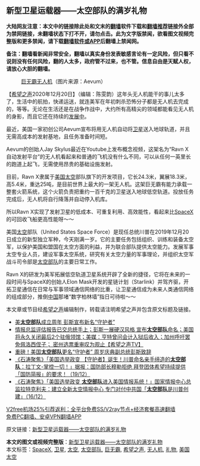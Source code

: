  <h2>新型卫星运载器——太空部队的满岁礼物</h2> <p class="notice"><b>大陆网友注意：本文中的链接除此处和文末的<a href="https://github.com/bannedbook/fanqiang" >翻墙</a>软件下载和<a href="https://github.com/killgcd/justmysocks/blob/master/README.md">翻墙推荐</a>链接外全部为禁网链接，未翻墙状态下打不开，请勿点击。此为文字版禁闻，欲看图文视频完整版和更多禁闻，请下载<a href="https://github.com/bannedbook/fanqiang">翻墙软件或APP</a>后翻墙上禁闻网。</p><p>备注：翻墙看新闻非常安全，翻墙以真实身份发表敏感言论有一定风险，但只看不说则没有任何风险，翻的人太多，政府管不过来，也不管。信息自由是天赋人权，请放心大胆的翻墙。</b></p>  <div class="entry"> <figure><figcaption><a href="https://www.bannedbook.org/bnews/tag/%E5%B7%A8%E6%97%A0%E9%9C%B8/" class="st_tag internal_tag" rel="tag" title="标签 巨无霸 下的日志">巨无霸</a><a href="https://www.bannedbook.org/bnews/tag/%e6%97%a0%e4%ba%ba%e6%9c%ba/" class="st_tag internal_tag" rel="tag" title="标签 无人机 下的日志">无人机</a>（图片来源：Aevum）</figcaption></figure> <p>【<span class='wp_keywordlink_affiliate'><a href="https://www.soundofhope.org" title="希望之声" target="_blank">希望之声</a></span>2020年12月20日】（编辑：陈雯韵）这年头无人机能干的事儿太多了，生活中的航拍，快递运送，就连美军在年初刺杀恐怖分子都是无人机去完成的，等等。无论在生活还是在战争作战中，大约所有高精尖的领域都能看见无人机的身影，而且它还在持续的<span class='wp_keywordlink'><a href="https://www.bannedbook.org/forum11/topic335.html" title="禁片：发展中出现的问题，只能靠发展解决？" target="_blank">发展中</a></span>。</p> <p>最近，美国一家初创公司Aevum宣布将用无人机自动将<a href="https://www.bannedbook.org/bnews/tag/%e5%8d%ab%e6%98%9f/" class="st_tag internal_tag" rel="tag" title="标签 卫星 下的日志">卫星</a>送入地球轨道，并且无需高成本的发射基地，且任务准备时间短。</p> <p>Aevum的创始人Jay Skylus最近在Youtube上发布概念视频，这架名为“Ravn X自动发射平台”的无人机看起来和普通的飞机没有什么不同，可以从任何一英里长的跑道上起飞，无需使用昂贵的基础设施发射。</p>  <p></p> <p>目前，Ravn X隶属于<a href="https://www.bannedbook.org/bnews/tag/%E7%BE%8E%E5%9B%BD%E5%A4%AA%E7%A9%BA/" class="st_tag internal_tag" rel="tag" title="标签 美国太空 下的日志">美国太空</a>部队旗下的开发项目，它长24.3米，翼展18.3米，高5.4米，重达25吨，是目前世界上最大的一架无人机。这架巨无霸有能力承载一整套火箭系统，这个火箭负责把重约一百千克的卫星送入地球低空轨道。投放任务完成后，无人机将自行降落并自动停入机库。</p> <p>所以Ravn X实现了发射卫星的低成本、可重复利用、高效能性，看起来比<a href="https://www.bannedbook.org/bnews/tag/spacex/" class="st_tag internal_tag" rel="tag" title="标签 SpaceX 下的日志">SpaceX</a>的可回收飞船更高性能呀～～</p>  <p>美国<a href="https://www.bannedbook.org/bnews/tag/%e5%a4%aa%e7%a9%ba/" class="st_tag internal_tag" rel="tag" title="标签 太空 下的日志">太空</a>部队（United States Space Force）是现任总统川普在2019年12月20日成立的新型独立军种，今天刚满一岁。它的主要任务包括组织、训练和装备太空军，以保护美国和盟国在太空方面的利益，并为联合部队提供太空能力。发展军事太空专业人员，建设军事太空系统，研究有关太空力量的军事理论，并组织太空军战斗司令部是<a href="https://www.bannedbook.org/bnews/tag/%E5%A4%AA%E7%A9%BA%E9%83%A8%E9%98%9F/" class="st_tag internal_tag" rel="tag" title="标签 太空部队 下的日志">太空部队</a>的主要日常工作。</p> <p>Ravn X的研发为美军拓展低空轨道卫星系统开辟了全新的捷径，它将在未来的一段时间与SpaceX的创始人Elon Mask开发的星链计划（Starlink）并驾齐驱，开拓卫星通信在日常与军事领域通信网络的比重，让卫星通信成为未来人类通信网络的组成部分，推倒<span class='wp_keywordlink_affiliate'><a href="https://www.bannedbook.org/" title="中国" target="_blank">中国</a></span>那堵“数字柏林墙”指日可待啦～～</p> <p></p>  <p>本文章或节目经<a href="https://www.bannedbook.org/bnews/tag/%e5%b8%8c%e6%9c%9b%e4%b9%8b%e5%a3%b0/" class="st_tag internal_tag" rel="tag" title="标签 希望之声 下的日志">希望之声</a>编辑制作，转载请注明希望之声并包含原文标题及链接。</p> <ul class='op-related-articles' title='相关阅读'> <li><a href='https://www.bannedbook.org/bnews/cbnews/20201220/1451332.html' target='_blank'>美<b>太空部队</b>成立周年 彭斯宣布新名“守护者”</a></li> <li><a href='https://www.bannedbook.org/bnews/cbnews/20201220/1451299.html' target='_blank'>情报总监评估报告已交总统手上；彭斯一展硬汉风格  宣布<b>太空部队</b>命名；美国将永久关闭最后2个驻俄领馆；美媒：亨特曾问会计入狱后收入；加州呼吁罢免佩洛西侄子；  密州选票重审叹为观止【希望之声TV】</a></li> <li><a href='https://www.bannedbook.org/bnews/comments/20201220/1451248.html' target='_blank'>重磅！美国<b>太空部队</b>更名“守护者” 周岁庆典副总统彭斯致辞</a></li> <li><a href='https://www.bannedbook.org/bnews/bannedvideo/20201220/1451233.html' target='_blank'>《石涛聚焦》「美国选举政变 【守护者】诞生！川普命名亲手缔造的<b>太空部队</b>：拉丁文-掌控一切！」据报：国防部长穆勒拒绝 拜登团体希望持续提供「国防简报」的要求！（19/12）</a></li> <li><a href='https://www.bannedbook.org/bnews/bannedvideo/20201217/1449536.html' target='_blank'>《石涛聚焦》「美国选举政变 <b>太空部队</b>进入美国情报系统！」国家情报中心总监拉特克利夫：建立全新太空情报中心 专门对付中共国「<b>太空部队</b>是川普创建」（16/12）</a></li> </ul> <p class="texttj"> <a href="https://www.bannedbook.org/forum23/topic22702.html" target="_blank">V2free机场25%引荐返利：全平台免费SS/V2ray节点+经济套餐高速翻墙</a><br/> <a href="https://github.com/bannedbook/fanqiang/wiki/%E7%A6%81%E9%97%BB%E7%BD%91%E5%AE%89%E5%8D%93%E7%BF%BB%E5%A2%99%E6%96%B0%E9%97%BBAPP" target="_blank">免费PC翻墙、安卓VPN翻墙APP</a></p><p>原文链接：<a class="src_link"  href="https://www.soundofhope.org/post/455572" target="_blank">新型卫星运载器——太空部队的满岁礼物</a></p><a name='sharetosocial'></a>       <div><b>本文的图文或视频完整版</b>：<a href='https://www.bannedbook.org/bnews/comments/20201221/1451890.html'>新型卫星运载器——太空部队的满岁礼物</a></div>  </div><!--END ENTRY--> <div class="postfooter"> <div>本文标签：<a href="https://www.bannedbook.org/bnews/tag/spacex/" rel="tag">SpaceX</a>, <a href="https://www.bannedbook.org/bnews/tag/%e5%8d%ab%e6%98%9f/" rel="tag">卫星</a>, <a href="https://www.bannedbook.org/bnews/tag/%e5%a4%aa%e7%a9%ba/" rel="tag">太空</a>, <a href="https://www.bannedbook.org/bnews/tag/%E5%A4%AA%E7%A9%BA%E9%83%A8%E9%98%9F/" rel="tag">太空部队</a>, <a href="https://www.bannedbook.org/bnews/tag/%E5%B7%A8%E6%97%A0%E9%9C%B8/" rel="tag">巨无霸</a>, <a href="https://www.bannedbook.org/bnews/tag/%e5%b8%8c%e6%9c%9b%e4%b9%8b%e5%a3%b0/" rel="tag">希望之声</a>, <a href="https://www.bannedbook.org/bnews/tag/%e6%97%a0%e4%ba%ba%e6%9c%ba/" rel="tag">无人机</a>, <a href="https://www.bannedbook.org/bnews/tag/%E7%A4%BC%E7%89%A9/" rel="tag">礼物</a>, <a href="https://www.bannedbook.org/bnews/tag/%E7%BE%8E%E5%9B%BD%E5%A4%AA%E7%A9%BA/" rel="tag">美国太空</a></div>  </div><!--END POSTFOOTER--> 